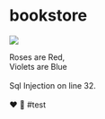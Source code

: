 # bookstore
![](https://github.com/davidCheckmarx/bookstore/workflows/cx/badge.svg)

Roses are Red, <br> Violets are Blue <br><br> Sql Injection on line 32.<br><br> :heart: :rose:
#test
